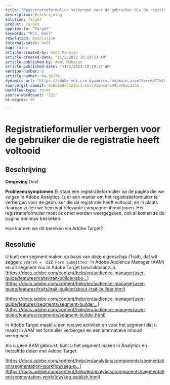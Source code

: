 ```yaml
---
title: "Registratieformulier verbergen voor de gebruiker die de registratie voltooit"
description: Beschrijving
solution: Target
product: Target
applies-to: "Target"
keywords: "KCS, Doel"
resolution: Resolution
internal-notes: null
bug: false
article-created-by: Amol Mahajan
article-created-date: "11/2/2022 10:10:23 AM"
article-published-by: Amol Mahajan
article-published-date: "11/2/2022 10:19:27 AM"
version-number: 6
article-number: KA-16170
dynamics-url: "https://adobe-ent.crm.dynamics.com/main.aspx?forceUCI=1&pagetype=entityrecord&etn=knowledgearticle&id=5ae8778f-965a-ed11-9561-6045bd006a22"
source-git-commit: 820e1bdec522bc3c513341abeac699c398dc335b
workflow-type: tm+mt
source-wordcount: '221'
ht-degree: 9%

---
```


# Registratieformulier verbergen voor de gebruiker die de registratie heeft voltooid

## Beschrijving

<b>Omgeving</b>
Doel


<b>Probleem/symptomen</b>
Er staat een registratieformulier op de pagina die we volgen in Adobe Analytics. Is er een manier om het registratieformulier te verbergen voor de gebruiker die de registratie heeft voltooid, en in plaats daarvan zullen we hem wat relevante campagneinhoud tonen. Het registratieformulier moet ook niet worden weergegeven, ook al komen ze de pagina opnieuw bezoeken.

Hoe kunnen we dit bereiken via Adobe Target?


## Resolutie

U kunt een segment maken op basis van deze eigenschap (Trait), dat wil zeggen: `eVarXX = 'ZZZ Form Submitted'` in Adobe Audience Manager (AAM) en dit segment zou in Adobe Target beschikbaar zijn.<br>
[https://docs.adobe.com/content/help/en/audience-manager/user-guide/features/traits/trait-builder/abo...](https://docs.adobe.com/content/help/en/audience-manager/user-guide/features/traits/trait-builder/about-trait-builder.html)

[https://docs.adobe.com/content/help/en/audience-manager/user-guide/features/segments/segment-builder...](https://docs.adobe.com/content/help/en/audience-manager/user-guide/features/segments/segment-builder.html)

In Adobe Target maakt u een nieuwe activiteit en voor het segment dat u maakt in AAM het formulier verbergen en een alternatieve inhoud weergeven.



Als u geen AAM gebruikt, kunt u het segment maken in Analytics en hetzelfde delen met Adobe Target.

[https://docs.adobe.com/content/help/en/analytics/components/segmentation/segmentation-workflow/seg-p...](https://docs.adobe.com/content/help/en/analytics/components/segmentation/segmentation-workflow/seg-publish.html)
